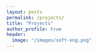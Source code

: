 ```yaml
---
layout: posts
permalink: /projects/
title: "Projects"
author_profile: true
header:
  image: "/images/soft-eng.png"
---
```



